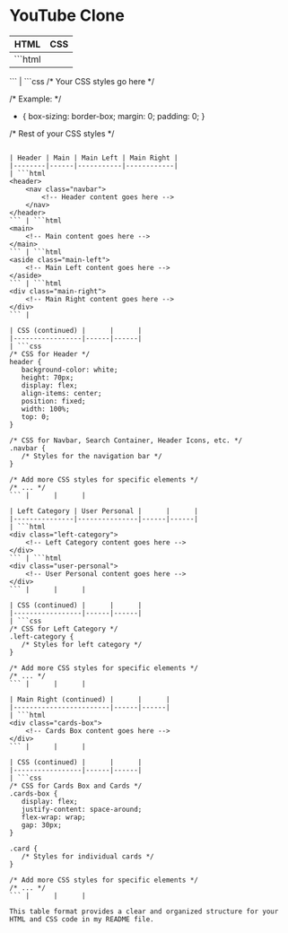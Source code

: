 # YouTube Clone
| HTML | CSS |
|------|-----|
| ```html
<!DOCTYPE html>
<html lang="en">
<head>
    <meta charset="UTF-8">
    <meta name="viewport" content="width=device-width, initial-scale=1.0">
    <title>YouTube Clone</title>
    <link rel="stylesheet" href="./style.css">
</head>
<body>
    <!-- Your HTML content goes here -->
</body>
</html>
``` | ```css
/* Your CSS styles go here */

/* Example: */
* {
   box-sizing: border-box;
   margin: 0;
   padding: 0;
}

/* Rest of your CSS styles */
``` |

| Header | Main | Main Left | Main Right |
|--------|------|-----------|------------|
| ```html
<header>
    <nav class="navbar">
        <!-- Header content goes here -->
    </nav>
</header>
``` | ```html
<main>
    <!-- Main content goes here -->
</main>
``` | ```html
<aside class="main-left">
    <!-- Main Left content goes here -->
</aside>
``` | ```html
<div class="main-right">
    <!-- Main Right content goes here -->
</div>
``` |

| CSS (continued) |      |      |
|-----------------|------|------|
| ```css
/* CSS for Header */
header {
   background-color: white;
   height: 70px;
   display: flex;
   align-items: center;
   position: fixed;
   width: 100%;
   top: 0;
}

/* CSS for Navbar, Search Container, Header Icons, etc. */
.navbar {
   /* Styles for the navigation bar */
}

/* Add more CSS styles for specific elements */
/* ... */
``` |      |      |

| Left Category | User Personal |      |      |
|---------------|---------------|------|------|
| ```html
<div class="left-category">
    <!-- Left Category content goes here -->
</div>
``` | ```html
<div class="user-personal">
    <!-- User Personal content goes here -->
</div>
``` |      |      |

| CSS (continued) |      |      |
|-----------------|------|------|
| ```css
/* CSS for Left Category */
.left-category {
   /* Styles for left category */
}

/* Add more CSS styles for specific elements */
/* ... */
``` |      |      |

| Main Right (continued) |      |      |
|------------------------|------|------|
| ```html
<div class="cards-box">
    <!-- Cards Box content goes here -->
</div>
``` |      |      |

| CSS (continued) |      |      |
|-----------------|------|------|
| ```css
/* CSS for Cards Box and Cards */
.cards-box {
   display: flex;
   justify-content: space-around;
   flex-wrap: wrap;
   gap: 30px;
}

.card {
   /* Styles for individual cards */
}

/* Add more CSS styles for specific elements */
/* ... */
``` |      |      |

This table format provides a clear and organized structure for your HTML and CSS code in my README file.
